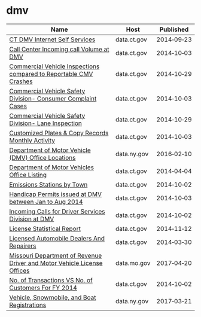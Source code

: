 # dmv

Name | Host | Published
---- | ---- | ---------
[CT DMV Internet Self Services](../datasets/37b4-byh2.md) | data.ct.gov | 2014&#x2011;09&#x2011;23
[Call Center Incoming call Volume at DMV](../datasets/v6s7-qsw3.md) | data.ct.gov | 2014&#x2011;10&#x2011;03
[Commercial Vehicle Inspections compared to Reportable CMV Crashes](../datasets/4z38-9q88.md) | data.ct.gov | 2014&#x2011;10&#x2011;29
[Commercial Vehicle Safety Division- Consumer Complaint Cases](../datasets/77v9-aq5b.md) | data.ct.gov | 2014&#x2011;10&#x2011;03
[Commercial Vehicle Safety Division- Lane Inspection](../datasets/t57m-pw4v.md) | data.ct.gov | 2014&#x2011;10&#x2011;29
[Customized Plates & Copy Records Monthly Activity](../datasets/j8aa-krtu.md) | data.ct.gov | 2014&#x2011;10&#x2011;03
[Department of Motor Vehicle (DMV) Office Locations](../datasets/9upz-c7xg.md) | data.ny.gov | 2016&#x2011;02&#x2011;10
[Department of Motor Vehicles Office Listing](../datasets/scnc-rath.md) | data.ct.gov | 2014&#x2011;04&#x2011;04
[Emissions Stations by Town](../datasets/q8eg-b88c.md) | data.ct.gov | 2014&#x2011;10&#x2011;02
[Handicap Permits issued at DMV between Jan to Aug 2014](../datasets/rrcq-gqig.md) | data.ct.gov | 2014&#x2011;10&#x2011;03
[Incoming Calls for Driver Services Division at DMV](../datasets/utum-cxwc.md) | data.ct.gov | 2014&#x2011;10&#x2011;02
[License Statistical Report](../datasets/nqi7-qsue.md) | data.ct.gov | 2014&#x2011;11&#x2011;12
[Licensed Automobile Dealers And Repairers](../datasets/apne-w8c6.md) | data.ct.gov | 2014&#x2011;03&#x2011;30
[Missouri Department of Revenue Driver and Motor Vehicle License Offices](../datasets/835g-7keg.md) | data.mo.gov | 2017&#x2011;04&#x2011;20
[No. of Transactions VS No. of Customers For FY 2014](../datasets/aspx-imar.md) | data.ct.gov | 2014&#x2011;10&#x2011;02
[Vehicle, Snowmobile, and Boat Registrations](../datasets/w4pv-hbkt.md) | data.ny.gov | 2017&#x2011;03&#x2011;21

